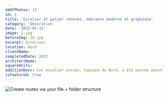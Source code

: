 ```yaml
---
nbOfPhotos: 13
id: 1
title: 'Escalier et palier rénovés, ambiance moderne et graphique'
category: 'Décoration'
date: '2022-01-12'
image: 1.jpg
beforeImg: 10.jpg
excerpt: Intérieur
location: Nord
clientName:
completedDate: 2022
architectName:
squareUnits:
additionDesc: Cet escalier ancien, typique du Nord, a été poncée peint et verni. Le mur principal est couvert d'un papier peint graphique, les couleurs choisies rapellent les carreaux de ciment d'origine et permettent la rencontre entre tradition et modernité.
isFeatured: true
---
```


![Create routes via your file + folder structure](1.jpg)
